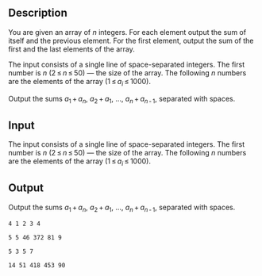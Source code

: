 ## Description

<div><p>You are given an array of <span class="tex-span"><i>n</i></span> integers. For each element output the sum of itself and the previous element. For the first element, output the sum of the first and the last elements of the array.</p></div><div class="input-specification"><p>The input consists of a single line of space-separated integers. The first number is <span class="tex-span"><i>n</i></span> (<span class="tex-span">2 ≤ <i>n</i> ≤ 50</span>) — the size of the array. The following <span class="tex-span"><i>n</i></span> numbers are the elements of the array (<span class="tex-span">1 ≤ <i>a</i><sub class="lower-index"><i>i</i></sub> ≤ 1000</span>).</p></div><div class="output-specification"><p>Output the sums <span class="tex-span"><i>a</i><sub class="lower-index">1</sub> + <i>a</i><sub class="lower-index"><i>n</i></sub></span>, <span class="tex-span"><i>a</i><sub class="lower-index">2</sub> + <i>a</i><sub class="lower-index">1</sub></span>, ..., <span class="tex-span"><i>a</i><sub class="lower-index"><i>n</i></sub> + <i>a</i><sub class="lower-index"><i>n</i> - 1</sub></span>, separated with spaces.</p></div>

## Input

<p>The input consists of a single line of space-separated integers. The first number is <span class="tex-span"><i>n</i></span> (<span class="tex-span">2 ≤ <i>n</i> ≤ 50</span>) — the size of the array. The following <span class="tex-span"><i>n</i></span> numbers are the elements of the array (<span class="tex-span">1 ≤ <i>a</i><sub class="lower-index"><i>i</i></sub> ≤ 1000</span>).</p>

## Output

<p>Output the sums <span class="tex-span"><i>a</i><sub class="lower-index">1</sub> + <i>a</i><sub class="lower-index"><i>n</i></sub></span>, <span class="tex-span"><i>a</i><sub class="lower-index">2</sub> + <i>a</i><sub class="lower-index">1</sub></span>, ..., <span class="tex-span"><i>a</i><sub class="lower-index"><i>n</i></sub> + <i>a</i><sub class="lower-index"><i>n</i> - 1</sub></span>, separated with spaces.</p>





```input1
4 1 2 3 4

```




```input2
5 5 46 372 81 9

```




```output1
5 3 5 7
```




```output2
14 51 418 453 90
```


